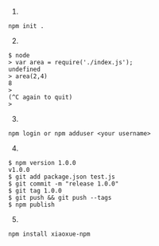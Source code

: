 1.
```
npm init .
```

2.
```
$ node
> var area = require('./index.js');
undefined
> area(2,4)
8
>
(^C again to quit)
> 
```

3.
```
npm login or npm adduser <your username>
```

4.
```
$ npm version 1.0.0
v1.0.0
$ git add package.json test.js
$ git commit -m "release 1.0.0"
$ git tag 1.0.0
$ git push && git push --tags
$ npm publish
```

5.
```
npm install xiaoxue-npm
```
